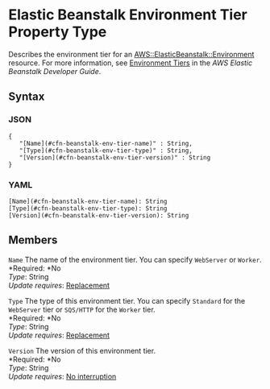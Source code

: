 # Elastic Beanstalk Environment Tier Property Type<a name="aws-properties-beanstalk-environment-tier"></a>

Describes the environment tier for an [AWS::ElasticBeanstalk::Environment](aws-properties-beanstalk-environment.md) resource\. For more information, see [Environment Tiers](http://docs.aws.amazon.com/elasticbeanstalk/latest/dg/using-features-managing-env-tiers.html) in the *AWS Elastic Beanstalk Developer Guide*\.

## Syntax<a name="w3ab2c21c14d788b5"></a>

### JSON<a name="aws-properties-beanstalk-environment-tier-syntax.json"></a>

```
{
   "[Name](#cfn-beanstalk-env-tier-name)" : String,
   "[Type](#cfn-beanstalk-env-tier-type)" : String,
   "[Version](#cfn-beanstalk-env-tier-version)" : String
}
```

### YAML<a name="aws-properties-beanstalk-environment-tier-syntax.yaml"></a>

```
[Name](#cfn-beanstalk-env-tier-name): String
[Type](#cfn-beanstalk-env-tier-type): String
[Version](#cfn-beanstalk-env-tier-version): String
```

## Members<a name="w3ab2c21c14d788b7"></a>

`Name`  <a name="cfn-beanstalk-env-tier-name"></a>
The name of the environment tier\. You can specify `WebServer` or `Worker`\.  
*Required: *No  
*Type*: String  
*Update requires*: [Replacement](using-cfn-updating-stacks-update-behaviors.md#update-replacement)

`Type`  <a name="cfn-beanstalk-env-tier-type"></a>
The type of this environment tier\. You can specify `Standard` for the `WebServer` tier or `SQS/HTTP` for the `Worker` tier\.  
*Required: *No  
*Type*: String  
*Update requires*: [Replacement](using-cfn-updating-stacks-update-behaviors.md#update-replacement)

`Version`  <a name="cfn-beanstalk-env-tier-version"></a>
The version of this environment tier\.  
*Required: *No  
*Type*: String  
*Update requires*: [No interruption](using-cfn-updating-stacks-update-behaviors.md#update-no-interrupt)